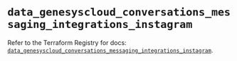# `data_genesyscloud_conversations_messaging_integrations_instagram`

Refer to the Terraform Registry for docs: [`data_genesyscloud_conversations_messaging_integrations_instagram`](https://registry.terraform.io/providers/mypurecloud/genesyscloud/1.70.0/docs/data-sources/conversations_messaging_integrations_instagram).
